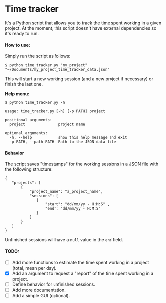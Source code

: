 # Time tracker

It's a Python script that allows you to track the time spent working in a given project.
At the moment, this script doesn't have external dependencies so it's ready to run.

#### How to use:

Simply run the script as follows:

`$ python time_tracker.py "my_project" "~/Documents/my_project_time_tracker_data.json"`

This will start a new working session (and a new project if necessary) or finish the last one.

**Help menu:**

`$ python time_tracker.py -h`

```
usage: time_tracker.py [-h] [-p PATH] project

positional arguments:
  project               project name

optional arguments:
  -h, --help            show this help message and exit
  -p PATH, --path PATH  Path to the JSON data file
```

#### Behavior

The script saves "timestamps" for the working sessions in a JSON file with the following structure:

```
{
   "projects": [
       {
           "project_name": "a_project_name",
           "sessions": [
              {
                  "start": "dd/mm/yy - H:M:S" ,
                  "end": "dd/mm/yy - H:M:S"
              }
           ]
       }
   ]
}
```
Unfinished sessions will have a `null` value in the `end` field.

#### TODO:

- [ ] Add more functions to estimate the time spent working in a project (total, mean per day).
- [x] Add an argument to request a "report" of the time spent working in a project.
- [ ] Define behavior for unfinished sessions.
- [ ] Add more documentation.
- [ ] Add a simple GUI (optional).